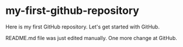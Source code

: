 # my-first-github-repository
Here is my first GitHub repository. Let's get started with GitHub.

README.md file was just edited manually. One more change at GitHub.
